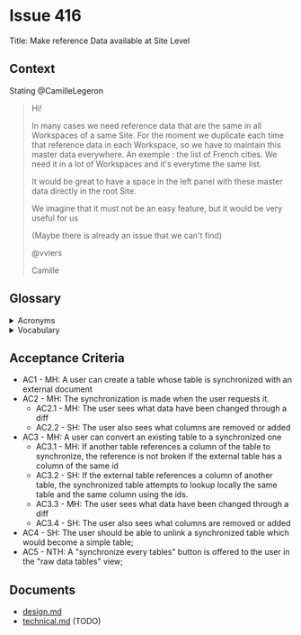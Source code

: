 # Issue 416

Title: Make reference Data available at Site Level

## Context

Stating @CamilleLegeron

> Hi!
>
> In many cases we need reference data that are the same in all Workspaces of a same Site. For the moment we duplicate each time that reference data in each Workspace, so we have to maintain this master data everywhere.
> An exemple : the list of French cities. We need it in a lot of Workspaces and it's everytime the same list.
>
> It would be great to have a space in the left panel with these master data directly in the root Site.
>
> We imagine that it must not be an easy feature, but it would be very useful for us
>
> (Maybe there is already an issue that we can't find)
>
> @vviers
>
> Camille

## Glossary

<details>
  <summary>Acronyms</summary>
  <dl>
    <dt>MH</dt><dd>Must Have</dd>
    <dt>SH</dt><dd>Should Have<dd>
    <dt>NTH</dt><dd>Nice To Have</dd>
  </dl>
</details>

<details>
  <summary>Vocabulary</summary>
  <dl>
    <dt>Synchronized table</dt><dd>The table which fetches its data from an external table, and gets its data and columns synchronized with this external table</dd>
    <dt>External table</dt><dd>Table of another document of the synchronized table</dd>
  </dl>
</details>

## Acceptance Criteria

- AC1 - MH: A user can create a table whose table is synchronized with an external document
- AC2 - MH: The synchronization is made when the user requests it.
  - AC2.1 - MH: The user sees what data have been changed through a diff
  - AC2.2 - SH: The user also sees what columns are removed or added
- AC3 - MH: A user can convert an existing table to a synchronized one
  - AC3.1 - MH: If another table references a column of the table to synchronize, the reference is not broken if the external table has a column of the same id
  - AC3.2 - SH: If the external table references a column of another table, the synchronized table attempts to lookup locally the same table and the same column using the ids.
  - AC3.3 - MH: The user sees what data have been changed through a diff
  - AC3.4 - SH: The user also sees what columns are removed or added
- AC4 - SH: The user should be able to unlink a synchronized table which would become a simple table;
- AC5 - NTH: A "synchronize every tables" button is offered to the user in the "raw data tables" view;

## Documents

- [design.md](./design.md)
- [technical.md](./technical.md) (TODO)
